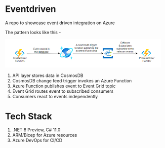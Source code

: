 # Eventdriven
A repo to showcase event driven integration on Azure

The pattern looks like this - 

![Alt text](image.png)

1. API layer stores data in CosmosDB
2. CosmosDB change feed trigger invokes an Azure Function
3. Azure Function publishes event to Event Grid topic
4. Event Grid routes event to subscribed consumers
5. Consumers react to events independently

# Tech Stack 

1. .NET 8 Preview, C# 11.0
2. ARM/Bicep for Azure resources
3. Azure DevOps for CI/CD

